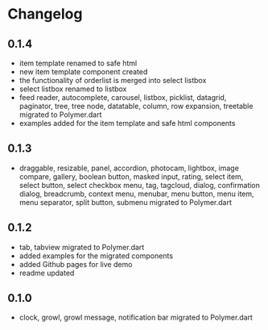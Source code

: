 # Changelog

## 0.1.4
* item template renamed to safe html
* new item template component created
* the functionality of orderlist is merged into select listbox
* select listbox renamed to listbox
* feed reader, autocomplete, carousel, listbox, picklist, datagrid, paginator, tree, tree node, datatable, column, row expansion, treetable migrated to Polymer.dart
* examples added for the item template and safe html components

## 0.1.3
* draggable, resizable, panel, accordion, photocam, lightbox, image compare, gallery, boolean button, masked input, rating, select item, select button, select checkbox menu, tag, tagcloud, dialog, confirmation dialog, breadcrumb, context menu, menubar, menu button, menu item, menu separator, split button, submenu migrated to Polymer.dart

## 0.1.2

* tab, tabview migrated to Polymer.dart
* added examples for the migrated components
* added Github pages for live demo
* readme updated

## 0.1.0

* clock, growl, growl message, notification bar migrated to Polymer.dart